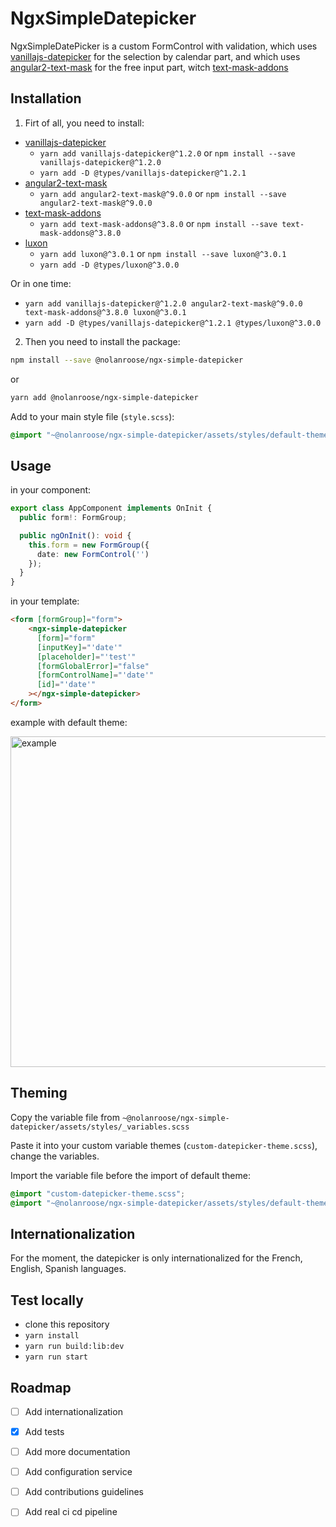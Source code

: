 # NgxSimpleDatepicker

NgxSimpleDatePicker is a custom FormControl with validation, which
uses [vanillajs-datepicker](https://github.com/mymth/vanillajs-datepicker) for the selection by calendar part, and which
uses [angular2-text-mask](https://github.com/text-mask/text-mask/tree/master/angular2) for the free input part,
witch [text-mask-addons](https://github.com/text-mask/text-mask/tree/master/addons)

## Installation

1. Firt of all, you need to install:
- [vanillajs-datepicker](https://www.npmjs.com/package/vanillajs-datepicker)
  - `yarn add vanillajs-datepicker@^1.2.0` or `npm install --save vanillajs-datepicker@^1.2.0`
  - `yarn add -D @types/vanillajs-datepicker@^1.2.1`
- [angular2-text-mask](https://www.npmjs.com/package/angular2-text-mask)
  - `yarn add angular2-text-mask@^9.0.0` or `npm install --save angular2-text-mask@^9.0.0`
- [text-mask-addons](https://www.npmjs.com/package/text-mask-addons)
  - `yarn add text-mask-addons@^3.8.0` or `npm install --save text-mask-addons@^3.8.0`
- [luxon](https://www.npmjs.com/package/luxon)
  - `yarn add luxon@^3.0.1` or `npm install --save luxon@^3.0.1`
  - `yarn add -D @types/luxon@^3.0.0`

Or in one time:
- `yarn add vanillajs-datepicker@^1.2.0 angular2-text-mask@^9.0.0 text-mask-addons@^3.8.0 luxon@^3.0.1`
- `yarn add -D @types/vanillajs-datepicker@^1.2.1 @types/luxon@^3.0.0`

2. Then you need to install the package:
```bash
npm install --save @nolanroose/ngx-simple-datepicker
```

or

```bash
yarn add @nolanroose/ngx-simple-datepicker
```

Add to your main style file (`style.scss`):

```scss
@import "~@nolanroose/ngx-simple-datepicker/assets/styles/default-theme";
```

## Usage

in your component:

```ts
export class AppComponent implements OnInit {
  public form!: FormGroup;

  public ngOnInit(): void {
    this.form = new FormGroup({
      date: new FormControl('')
    });
  }
}
```

in your template:

```html 
<form [formGroup]="form">
    <ngx-simple-datepicker
      [form]="form"
      [inputKey]="'date'"
      [placeholder]="'test'"
      [formGlobalError]="false"
      [formControlName]="'date'"
      [id]="'date'"
    ></ngx-simple-datepicker>
</form>
```

example with default theme:

<img width="529" alt="example" src="https://user-images.githubusercontent.com/14938257/180854155-370c8a3e-e94d-4c5e-88b5-580853553af0.png">

## Theming

Copy the variable file from 
`~@nolanroose/ngx-simple-datepicker/assets/styles/_variables.scss`

Paste it into your custom variable themes (`custom-datepicker-theme.scss`), change the variables.

Import the variable file before the import of default theme:
```scss
@import "custom-datepicker-theme.scss";
@import "~@nolanroose/ngx-simple-datepicker/assets/styles/default-theme";
```

## Internationalization

For the moment, the datepicker is only internationalized for the French, English, Spanish languages.

## Test locally

- clone this repository
- `yarn install`
- `yarn run build:lib:dev`
- `yarn run start`

## Roadmap

- [ ] Add internationalization
- [x] Add tests
- [ ] Add more documentation
- [ ] Add configuration service
- [ ] Add contributions guidelines
- [ ] Add real ci cd pipeline

